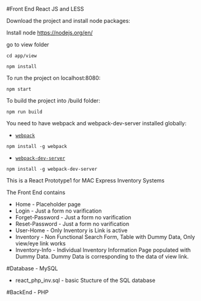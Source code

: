 #Front End React JS and LESS

Download the project and install node packages:

Install node
https://nodejs.org/en/

go to view folder

```
cd app/view
```

```
npm install
```

To run the project on localhost:8080:
```
npm start
```

To build the project into /build folder:
```
npm run build
```

You need to have webpack and webpack-dev-server installed globally:
* [`webpack`](http://webpack.github.io/docs/)
```
npm install -g webpack
```

* [`webpack-dev-server`](http://webpack.github.io/docs/webpack-dev-server.html)
```
npm install -g webpack-dev-server
```

This is a React Prototype1 for MAC Express Inventory Systems

The Front End contains
* Home - Placeholder page
* Login -  Just a form no varification
* Forget-Password -  Just a form no varification
* Reset-Password -  Just a form no varification
* User-Home - Only Inventory is Link is active
* Inventory - Non Functional Search Form, Table with Dummy Data, Only view/eye link works
* Inventory-Info - Individual Inventory Information Page populated with Dummy Data. Dummy Data is corresponding to the data of view link.


#Database - MySQL
* react_php_inv.sql - basic Stucture of the SQL database

#BackEnd - PHP


